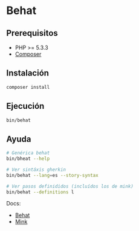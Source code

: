 # Behat

## Prerequisitos

- PHP >= 5.3.3
- [Composer](https://getcomposer.org/)

## Instalación

```bash
composer install
```

## Ejecución

```bash
bin/behat
```

## Ayuda

```bash
# Genérica behat
bin/bheat --help

# Ver sintáxis gherkin
bin/behat --lang=es --story-syntax

# Ver pasos definididos (incluídos los de mink)
bin/behat --definitions l
```

Docs:

- [Behat](http://behat.org/en/latest/guides.html)
- [Mink](http://mink.behat.org/en/latest/)
